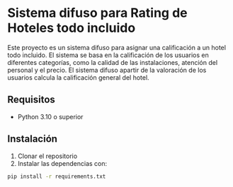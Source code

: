 # Sistema difuso para Rating de Hoteles todo incluido

Este proyecto es un sistema difuso para asignar una calificación a un hotel todo incluido. El sistema se basa en la calificación de los usuarios en diferentes categorías, como la calidad de las instalaciones, atención del personal y el precio. El sistema difuso apartir de la valoración de los usuarios calcula la calificación general del hotel.

## Requisitos

-   Python 3.10 o superior

## Instalación

1. Clonar el repositorio
2. Instalar las dependencias con:

```bash
pip install -r requirements.txt
```
